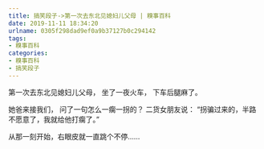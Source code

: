 ```yaml
---
title: 搞笑段子->第一次去东北见媳妇儿父母 | 糗事百科
date: 2019-11-11 18:34:20
urlname: 0305f298dad9ef0a9b37127b0c294142
tags: 
- 糗事百科
categories:
- 糗事百科
- 搞笑段子
---
```

第一次去东北见媳妇儿父母， 坐了一夜火车， 下车后腿麻了。

她爸来接我们， 问了一句怎么一瘸一拐的？ 二货女朋友说： “拐骗过来的，半路不愿意了，我就给他打瘸了。”

从那一刻开始，右眼皮就一直跳个不停……


